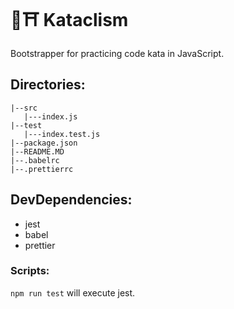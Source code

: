 # 🥋⛩️ Kataclism

Bootstrapper for practicing code kata in JavaScript.

## Directories:
```
|--src
   |---index.js
|--test
   |---index.test.js
|--package.json
|--README.MD
|--.babelrc
|--.prettierrc
```

## DevDependencies:

  * jest
  * babel
  * prettier

### Scripts:

`npm run test` will execute jest.
